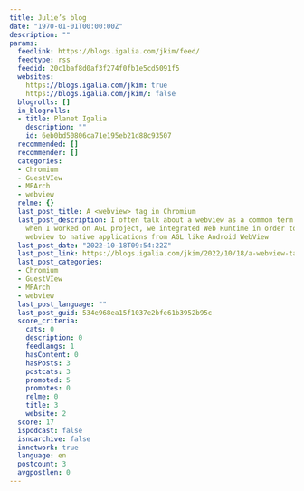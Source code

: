 ```yaml
---
title: Julie’s blog
date: "1970-01-01T00:00:00Z"
description: ""
params:
  feedlink: https://blogs.igalia.com/jkim/feed/
  feedtype: rss
  feedid: 20c1baf8d0af3f274f0fb1e5cd5091f5
  websites:
    https://blogs.igalia.com/jkim: true
    https://blogs.igalia.com/jkim/: false
  blogrolls: []
  in_blogrolls:
  - title: Planet Igalia
    description: ""
    id: 6eb0bd50806ca71e195eb21d88c93507
  recommended: []
  recommender: []
  categories:
  - Chromium
  - GuestVIew
  - MPArch
  - webview
  relme: {}
  last_post_title: A <webview> tag in Chromium
  last_post_description: I often talk about a webview as a common term. For instance,
    when I worked on AGL project, we integrated Web Runtime in order to support a
    webview to native applications from AGL like Android WebView
  last_post_date: "2022-10-18T09:54:22Z"
  last_post_link: https://blogs.igalia.com/jkim/2022/10/18/a-webview-tag-in-chromium/
  last_post_categories:
  - Chromium
  - GuestVIew
  - MPArch
  - webview
  last_post_language: ""
  last_post_guid: 534e968ea15f1037e2bfe61b3952b95c
  score_criteria:
    cats: 0
    description: 0
    feedlangs: 1
    hasContent: 0
    hasPosts: 3
    postcats: 3
    promoted: 5
    promotes: 0
    relme: 0
    title: 3
    website: 2
  score: 17
  ispodcast: false
  isnoarchive: false
  innetwork: true
  language: en
  postcount: 3
  avgpostlen: 0
---
```

